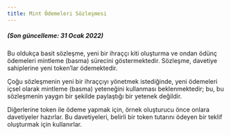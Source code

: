 ```yaml
---
title: Mint Ödemeleri Sözleşmesi
---
```




#####  (Son güncelleme: 31 Ocak 2022)

##### 

Bu oldukça basit sözleşme, yeni bir ihraççı kiti oluşturma ve
ondan ödünç ödemeleri mintleme (basma) sürecini göstermektedir. Sözleşme, davetiye sahiplerine yeni token’lar ödemektedir.

Çoğu sözleşmenin yeni bir ihraççıyı yönetmek istediğinde, yeni ödemeleri içsel olarak mintleme (basma) yeteneğini kullanması beklenmektedir; bu, bu sözleşmenin yaygın bir şekilde paylaştığı bir yetenek değildir.

Diğerlerine token ile ödeme yapmak için, örnek oluşturucu önce onlara davetiyeler hazırlar. Bu davetiyeleri, belirli bir token tutarını ödeyen bir teklif oluşturmak için kullanırlar.